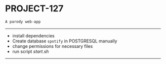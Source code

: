 # PROJECT-127
```sh
A parody web-app
```
-----
- install dependencies
- Create database `spotify` in POSTGRESQL manually
- change permissions for necessary files
- run script *start.sh*
-----
